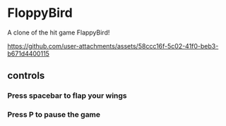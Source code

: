 # FloppyBird

A clone of the hit game FlappyBird!

https://github.com/user-attachments/assets/58ccc16f-5c02-41f0-beb3-b671d4400115

## controls

### Press spacebar to flap your wings

### Press P to pause the game
